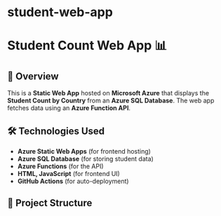 # student-web-app
# Student Count Web App 📊

## 🚀 Overview
This is a **Static Web App** hosted on **Microsoft Azure** that displays the **Student Count by Country** from an **Azure SQL Database**. The web app fetches data using an **Azure Function API**.

## 🛠️ Technologies Used
- **Azure Static Web Apps** (for frontend hosting)
- **Azure SQL Database** (for storing student data)
- **Azure Functions** (for the API)
- **HTML, JavaScript** (for frontend UI)
- **GitHub Actions** (for auto-deployment)

## 📂 Project Structure
